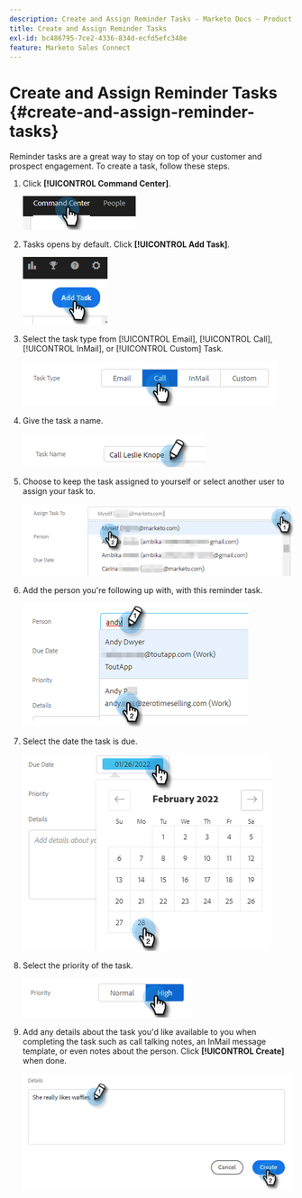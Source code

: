 ```yaml
---
description: Create and Assign Reminder Tasks - Marketo Docs - Product Documentation
title: Create and Assign Reminder Tasks
exl-id: bc486795-7ce2-4336-834d-ecfd5efc348e
feature: Marketo Sales Connect
---
```

# Create and Assign Reminder Tasks {#create-and-assign-reminder-tasks}

Reminder tasks are a great way to stay on top of your customer and prospect engagement. To create a task, follow these steps.  

1. Click **[!UICONTROL Command Center]**.

   ![](assets/create-and-assign-reminder-tasks-1.png)

1. Tasks opens by default. Click **[!UICONTROL Add Task]**.

   ![](assets/create-and-assign-reminder-tasks-2.png)

1. Select the task type from [!UICONTROL Email], [!UICONTROL Call], [!UICONTROL InMail], or [!UICONTROL Custom] Task.

   ![](assets/create-and-assign-reminder-tasks-3.png)

1. Give the task a name.

   ![](assets/create-and-assign-reminder-tasks-4.png)

1. Choose to keep the task assigned to yourself or select another user to assign your task to.

   ![](assets/create-and-assign-reminder-tasks-5.png)

1. Add the person you're following up with, with this reminder task.

   ![](assets/create-and-assign-reminder-tasks-6.png)

1. Select the date the task is due.

   ![](assets/create-and-assign-reminder-tasks-7.png)

1. Select the priority of the task.

   ![](assets/create-and-assign-reminder-tasks-8.png)

1. Add any details about the task you'd like available to you when completing the task such as call talking notes, an InMail message template, or even notes about the person. Click **[!UICONTROL Create]** when done.

   ![](assets/create-and-assign-reminder-tasks-9.png)
